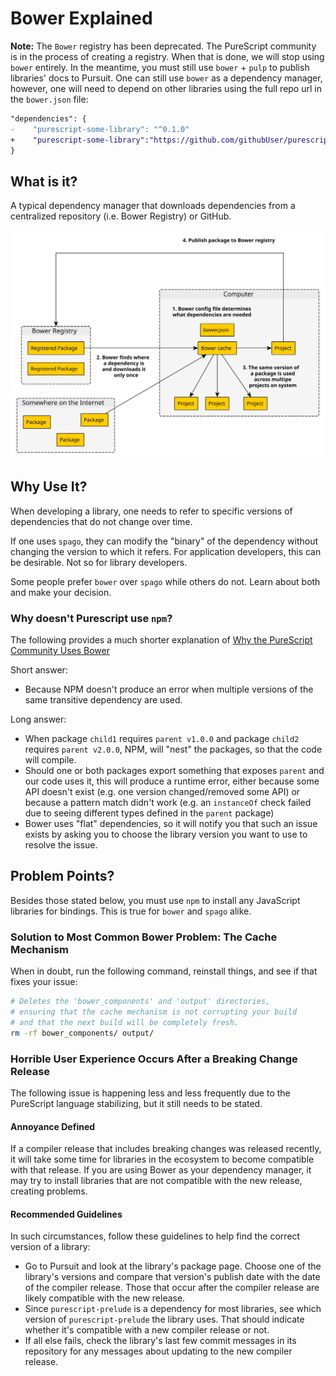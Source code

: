 # Bower Explained

**Note:** The `Bower` registry has been deprecated. The PureScript community is in the process of creating a registry. When that is done, we will stop using `bower` entirely. In the meantime, you must still use `bower` + `pulp` to publish libraries' docs to Pursuit. One can still use `bower` as a dependency manager, however, one will need to depend on other libraries using the full repo url in the `bower.json` file:
```diff
"dependencies": {
-    "purescript-some-library": "^0.1.0"
+    "purescript-some-library":"https://github.com/githubUser/purescript-some-library#my-branch"
}
```

## What is it?

A typical dependency manager that downloads dependencies from a centralized repository (i.e. Bower Registry) or GitHub.

![Bower-flowchart](./assets/bower-flowchart.svg)

## Why Use It?

When developing a library, one needs to refer to specific versions of dependencies that do not change over time.

If one uses `spago`, they can modify the "binary" of the dependency without changing the version to which it refers. For application developers, this can be desirable. Not so for library developers.

Some people prefer `bower` over `spago` while others do not. Learn about both and make your decision.

### Why doesn't Purescript use `npm`?

The following provides a much shorter explanation of [Why the PureScript Community Uses Bower](https://harry.garrood.me/blog/purescript-why-bower/)

Short answer:
- Because NPM doesn't produce an error when multiple versions of the same transitive dependency are used.

Long answer:
- When package `child1` requires `parent v1.0.0` and package `child2` requires `parent v2.0.0`, NPM, will "nest" the packages, so that the code will compile.
- Should one or both packages export something that exposes `parent` and our code uses it, this will produce a runtime error, either because some API doesn't exist (e.g. one version changed/removed some API) or because a pattern match didn't work (e.g. an `instanceOf` check failed due to seeing different types defined in the `parent` package)
- Bower uses "flat" dependencies, so it will notify you that such an issue exists by asking you to choose the library version you want to use to resolve the issue.

## Problem Points?

Besides those stated below, you must use `npm` to install any JavaScript libraries for bindings. This is true for `bower` and `spago` alike.

### Solution to Most Common Bower Problem: The Cache Mechanism

When in doubt, run the following command, reinstall things, and see if that fixes your issue:
```bash
# Deletes the 'bower_components' and 'output' directories,
# ensuring that the cache mechanism is not corrupting your build
# and that the next build will be completely fresh.
rm -rf bower_components/ output/
```

### Horrible User Experience Occurs After a Breaking Change Release

The following issue is happening less and less frequently due to the PureScript language stabilizing, but it still needs to be stated.

#### Annoyance Defined

If a compiler release that includes breaking changes was released recently, it will take some time for libraries in the ecosystem to become compatible with that release. If you are using Bower as your dependency manager, it may try to install libraries that are not compatible with the new release, creating problems.

#### Recommended Guidelines

In such circumstances, follow these guidelines to help find the correct version of a library:
- Go to Pursuit and look at the library's package page. Choose one of the library's versions and compare that version's publish date with the date of the compiler release. Those that occur after the compiler release are likely compatible with the new release.
- Since `purescript-prelude` is a dependency for most libraries, see which version of `purescript-prelude` the library uses. That should indicate whether it's compatible with a new compiler release or not.
- If all else fails, check the library's last few commit messages in its repository for any messages about updating to the new compiler release.
